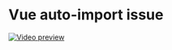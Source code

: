 # Vue auto-import issue

[![Video preview](https://img.youtube.com/vi/WZPCp6V9GvM/0.jpg)](https://www.youtube.com/watch?v=WZPCp6V9GvM)
